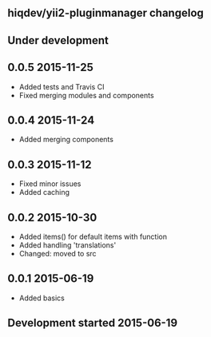 hiqdev/yii2-pluginmanager changelog
-----------------------------------

## Under development


## 0.0.5 2015-11-25

- Added tests and Travis CI
- Fixed merging modules and components

## 0.0.4 2015-11-24

- Added merging components

## 0.0.3 2015-11-12

- Fixed minor issues
- Added caching

## 0.0.2 2015-10-30

- Added items() for default items with function
- Added handling 'translations'
- Changed: moved to src

## 0.0.1 2015-06-19

- Added basics

## Development started 2015-06-19

